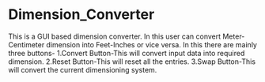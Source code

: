 # Dimension_Converter
This is a GUI based dimension converter. In this user can convert Meter-Centimeter dimension into Feet-Inches or vice versa.
In this there are mainly three buttons-
1.Convert Button-This will convert input data into required dimension.
2.Reset Button-This will reset all the entries.
3.Swap Button-This will convert the current dimensioning system.
